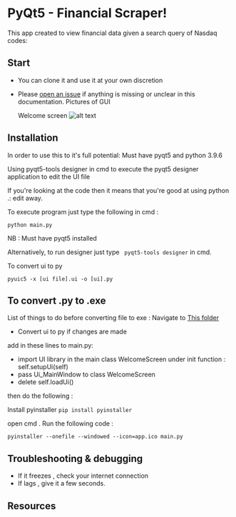 # PyQt5 - Financial Scraper! 

This app created to view financial data given a search query of Nasdaq codes:

## Start

- You can clone it and use it at your own discretion
- Please [open an issue](https://github.com/surenjanath/PyQt5_Financial_Scraper/issues/new) if anything is missing or unclear in this
  documentation.
  Pictures of GUI
  
  Welcome screen
  ![alt text](https://github.com/surenjanath/PyQt5_Financial_Scraper/blob//Images/Full.png?raw=true)

## Installation

In order to use this to it's full potential: Must have pyqt5 and python 3.9.6

Using pyqt5-tools designer in cmd to execute the pyqt5 designer application to edit the UI file

If you're looking at the code then it means that you're good at using python .: edit away.

To execute program just type the following in cmd :
```
python main.py
```
NB : Must have pyqt5 installed 

Alternatively, to run designer just type ` pyqt5-tools designer` in cmd.

To convert ui to py 

```
pyuic5 -x [ui file].ui -o [ui].py
```
## To convert .py to .exe
List of things to do before converting file to exe :
Navigate to [This folder](https://github.com/surenjanath/PyQt5_Financial_Scraper/tree/main/Convert_to_EXE)

- Convert ui to py if changes are made

add in these lines to main.py:
- import UI library 
in the main class WelcomeScreen under init function : self.setupUi(self)
- pass Ui_MainWindow to class WelcomeScreen
- delete self.loadUi()

then do the following : 

Install pyinstaller 
```pip install pyinstaller```

open cmd .
Run the following code : 

```
pyinstaller --onefile --windowed --icon=app.ico main.py
```

## Troubleshooting & debugging

- If it freezes , check your internet connection
- If lags , give it a few seconds.

## Resources

